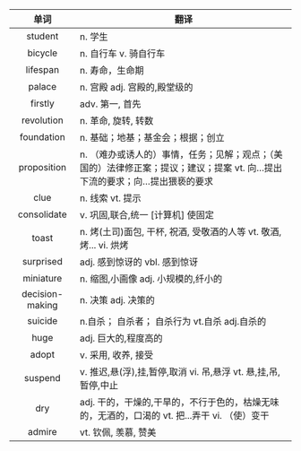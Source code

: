 |单词|翻译  |
|:--:|--| 
student	|n. 学生
bicycle	|n. 自行车 v. 骑自行车
lifespan	|n. 寿命，生命期
palace	|n. 宫殿 adj. 宫殿的,殿堂级的
firstly	|adv. 第一, 首先
revolution	|n. 革命, 旋转, 转数
foundation	|n. 基础；地基；基金会；根据；创立
proposition	|n. （难办或诱人的）事情，任务；见解；观点；（美国的）法律修正案；提议；建议；提案 vt. 向…提出下流的要求；向…提出猥亵的要求
clue	|n. 线索 vt. 提示
consolidate	|v. 巩固,联合,统一 [计算机] 使固定
toast	|n. 烤(土司)面包, 干杯, 祝酒, 受敬酒的人等 vt. 敬酒, 烤... vi. 烘烤
surprised	|adj. 感到惊讶的 vbl. 感到惊讶
miniature	|n. 缩图,小画像 adj. 小规模的,纤小的
decision-making	|n. 决策 adj. 决策的
suicide	|n.自杀； 自杀者； 自杀行为 vt.自杀 adj.自杀的
huge	|adj. 巨大的,程度高的
adopt	|v. 采用, 收养, 接受
suspend	|v. 推迟,悬(浮),挂,暂停,取消 vi. 吊,悬浮 vt. 悬,挂,吊,暂停,中止
dry	|adj. 干的，干燥的,干旱的，不行于色的，枯燥无味的，无酒的，口渴的 vt. 把...弄干 vi. （使）变干
admire	|vt. 钦佩, 羡慕, 赞美

